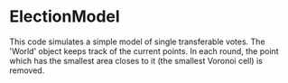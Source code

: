 # ElectionModel

This code simulates a simple model of single transferable votes. The 'World' object keeps track of the current points. In each round, the point which has the smallest area closes to it (the smallest Voronoi cell) is removed.
